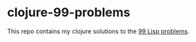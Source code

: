 # clojure-99-problems

This repo contains my clojure solutions to the [99 Lisp problems](https://www.ic.unicamp.br/~meidanis/courses/mc336/problemas-lisp/L-99_Ninety-Nine_Lisp_Problems.html). 
